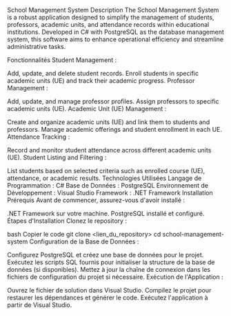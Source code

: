 School Management System
Description
The School Management System is a robust application designed to simplify the management of students, professors, academic units, and attendance records within educational institutions. Developed in C# with PostgreSQL as the database management system, this software aims to enhance operational efficiency and streamline administrative tasks.

Fonctionnalités
Student Management :

Add, update, and delete student records.
Enroll students in specific academic units (UE) and track their academic progress.
Professor Management :

Add, update, and manage professor profiles.
Assign professors to specific academic units (UE).
Academic Unit (UE) Management :

Create and organize academic units (UE) and link them to students and professors.
Manage academic offerings and student enrollment in each UE.
Attendance Tracking :

Record and monitor student attendance across different academic units (UE).
Student Listing and Filtering :

List students based on selected criteria such as enrolled course (UE), attendance, or academic results.
Technologies Utilisées
Langage de Programmation : C#
Base de Données : PostgreSQL
Environnement de Développement : Visual Studio
Framework : .NET Framework
Installation
Prérequis
Avant de commencer, assurez-vous d'avoir installé :

.NET Framework sur votre machine.
PostgreSQL installé et configuré.
Étapes d'Installation
Clonez le repository :

bash
Copier le code
git clone <lien_du_repository>
cd school-management-system
Configuration de la Base de Données :

Configurez PostgreSQL et créez une base de données pour le projet.
Exécutez les scripts SQL fournis pour initialiser la structure de la base de données (si disponibles).
Mettez à jour la chaîne de connexion dans les fichiers de configuration du projet si nécessaire.
Exécution de l'Application :

Ouvrez le fichier de solution dans Visual Studio.
Compilez le projet pour restaurer les dépendances et générer le code.
Exécutez l'application à partir de Visual Studio.

